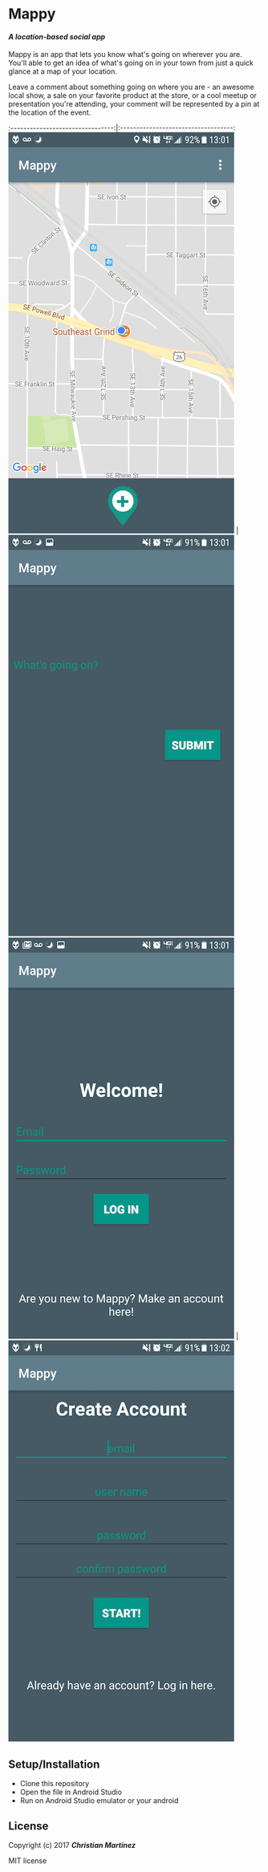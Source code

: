 # Mappy

#### _A location-based social app_

Mappy is an app that lets you know what's going on wherever you are. You'll able to get an idea of what's going on in your town from just a quick glance at a map of your location.

Leave a comment about something going on where you are - an awesome local show, a sale on your favorite product at the store, or a cool meetup or presentation you're attending, your comment will be represented by a pin at the location of the event.

:--------------------------------:|:-----------------------------------:
 ![map](screenshot/map.png)       |  ![new comment](screenshot/post.png)
 ![login](screenshot/login.png)   | ![new account](screenshot/new.png)
 
 ## Setup/Installation 
* Clone this repository
* Open the file in Android Studio
* Run on Android Studio emulator or your android 

## License
 
Copyright (c) 2017 **_Christian Martinez_**

MIT license